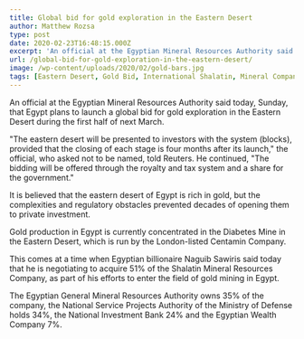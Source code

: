 ```yaml
---
title: Global bid for gold exploration in the Eastern Desert
author: Matthew Rozsa
type: post
date: 2020-02-23T16:48:15.000Z
excerpt: 'An official at the Egyptian Mineral Resources Authority said today, Sunday, that Egypt plans to launch a global bid for gold exploration in the Eastern Desert'
url: /global-bid-for-gold-exploration-in-the-eastern-desert/
image: /wp-content/uploads/2020/02/gold-bars.jpg
tags: [Eastern Desert, Gold Bid, International Shalatin, Mineral Company, Mineral Resources, Naguib Sawiris]
---
```


An official at the Egyptian Mineral Resources Authority said today, Sunday, that Egypt plans to launch a global bid for gold exploration in the Eastern Desert during the first half of next March.

"The eastern desert will be presented to investors with the system (blocks), provided that the closing of each stage is four months after its launch," the official, who asked not to be named, told Reuters. He continued, "The bidding will be offered through the royalty and tax system and a share for the government."

It is believed that the eastern desert of Egypt is rich in gold, but the complexities and regulatory obstacles prevented decades of opening them to private investment.

Gold production in Egypt is currently concentrated in the Diabetes Mine in the Eastern Desert, which is run by the London-listed Centamin Company.

This comes at a time when Egyptian billionaire Naguib Sawiris said today that he is negotiating to acquire 51% of the Shalatin Mineral Resources Company, as part of his efforts to enter the field of gold mining in Egypt.

The Egyptian General Mineral Resources Authority owns 35% of the company, the National Service Projects Authority of the Ministry of Defense holds 34%, the National Investment Bank 24% and the Egyptian Wealth Company 7%.
